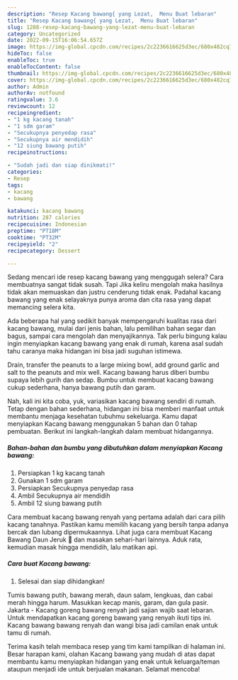 ```yaml
---
description: "Resep Kacang bawang{ yang Lezat,  Menu Buat lebaran"
title: "Resep Kacang bawang{ yang Lezat,  Menu Buat lebaran"
slug: 1288-resep-kacang-bawang-yang-lezat-menu-buat-lebaran
category: Uncategorized
date: 2022-09-15T16:06:54.657Z
image: https://img-global.cpcdn.com/recipes/2c2236616625d3ec/680x482cq70/kacang-bawang-foto-resep-utama.jpg
hideToc: false
enableToc: true
enableTocContent: false
thumbnail: https://img-global.cpcdn.com/recipes/2c2236616625d3ec/680x482cq70/kacang-bawang-foto-resep-utama.jpg
cover: https://img-global.cpcdn.com/recipes/2c2236616625d3ec/680x482cq70/kacang-bawang-foto-resep-utama.jpg
author: Admin
authorAv: notfound
ratingvalue: 3.6
reviewcount: 12
recipeingredient:
- "1 kg kacang tanah"
- "1 sdm garam"
- "Secukupnya penyedap rasa"
- "Secukupnya air mendidih"
- "12 siung bawang putih"
recipeinstructions:

- "Sudah jadi dan siap dinikmati!"
categories:
- Resep
tags:
- kacang
- bawang

katakunci: kacang bawang 
nutrition: 287 calories
recipecuisine: Indonesian
preptime: "PT18M"
cooktime: "PT32M"
recipeyield: "2"
recipecategory: Dessert

---
```



Sedang mencari ide resep kacang bawang yang menggugah selera? Cara membuatnya sangat tidak susah. Tapi Jika keliru mengolah maka hasilnya tidak akan memuaskan dan justru cenderung tidak enak. Padahal kacang bawang yang enak selayaknya punya aroma dan cita rasa yang dapat memancing selera kita.


Ada beberapa hal yang sedikit banyak mempengaruhi kualitas rasa dari kacang bawang, mulai dari jenis bahan, lalu pemilihan bahan segar dan bagus, sampai cara mengolah dan menyajikannya. Tak perlu bingung kalau ingin menyiapkan kacang bawang yang enak di rumah, karena asal sudah tahu caranya maka hidangan ini bisa jadi suguhan istimewa.

Drain, transfer the peanuts to a large mixing bowl, add ground garlic and salt to the peanuts and mix well. Kacang bawang harus diberi bumbu supaya lebih gurih dan sedap. Bumbu untuk membuat kacang bawang cukup sederhana, hanya bawang putih dan garam.


Nah, kali ini kita coba, yuk, variasikan kacang bawang sendiri di rumah. Tetap dengan bahan sederhana, hidangan ini bisa memberi manfaat untuk membantu menjaga kesehatan tubuhmu sekeluarga. Kamu dapat menyiapkan Kacang bawang menggunakan 5 bahan dan 0 tahap pembuatan. Berikut ini langkah-langkah dalam membuat hidangannya.

<!--inarticleads1-->

##### Bahan-bahan dan bumbu yang dibutuhkan dalam menyiapkan Kacang bawang:

1. Persiapkan 1 kg kacang tanah
1. Gunakan 1 sdm garam
1. Persiapkan Secukupnya penyedap rasa
1. Ambil Secukupnya air mendidih
1. Ambil 12 siung bawang putih


Cara membuat kacang bawang renyah yang pertama adalah dari cara pilih kacang tanahnya. Pastikan kamu memilih kacang yang bersih tanpa adanya bercak dan lubang dipermukaannya. Lihat juga cara membuat Kacang Bawang Daun Jeruk 🍊 dan masakan sehari-hari lainnya. Aduk rata, kemudian masak hingga mendidih, lalu matikan api. 

<!--inarticleads2-->

##### Cara buat Kacang bawang:


1. Selesai dan siap dihidangkan!

Tumis bawang putih, bawang merah, daun salam, lengkuas, dan cabai merah hingga harum. Masukkan kecap manis, garam, dan gula pasir. Jakarta - Kacang goreng bawang renyah jadi sajian wajib saat lebaran. Untuk mendapatkan kacang goreng bawang yang renyah ikuti tips ini. Kacang bawang bawang renyah dan wangi bisa jadi camilan enak untuk tamu di rumah. 

Terima kasih telah membaca resep yang tim kami tampilkan di halaman ini. Besar harapan kami, olahan Kacang bawang yang mudah di atas dapat membantu kamu menyiapkan hidangan yang enak untuk keluarga/teman ataupun menjadi ide untuk berjualan makanan. Selamat mencoba!
